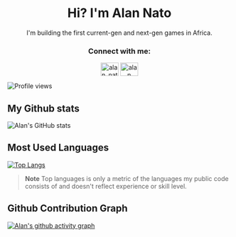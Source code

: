 <h1 align="center">Hi? I'm Alan Nato</h1>
<p align="center">I'm building the first current-gen and next-gen games in Africa.</p>


<h3 align="center">Connect with me:</h3>
<p align="center">
<a href="https://twitter.com/alan_nato" target="blank"><img align="center" src="https://raw.githubusercontent.com/rahuldkjain/github-profile-readme-generator/master/src/images/icons/Social/twitter.svg" alt="alan_nato" height="30" width="40" /></a>
<a href="https://www.linkedin.com/in/alan-nato/" target="blank"><img align="center" src="https://raw.githubusercontent.com/rahuldkjain/github-profile-readme-generator/master/src/images/icons/Social/linked-in-alt.svg" alt="alan nato" height="30" width="40" /></a>

![Profile views](https://gpvc.arturio.dev/iamnotnato)
  
## My Github stats

![Alan's GitHub stats](https://github-readme-stats.vercel.app/api?username=iamnotnato&show_icons=true&theme=react-dark)

## Most Used Languages

[![Top Langs](https://github-readme-stats.vercel.app/api/top-langs/?username=iamnotnato&layout=compact&theme=react-dark)](https://github.com/anuraghazra/github-readme-stats)

> **Note** Top languages is only a metric of the languages my public code consists of and doesn't reflect experience or skill level.

## Github Contribution Graph

[![Alan's github activity graph](https://activity-graph.herokuapp.com/graph?username=iamnotnato&theme=dracula)](https://github.com/ashutosh00710/github-readme-activity-graph)
